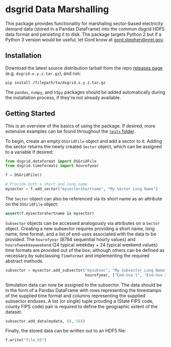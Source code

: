 # dsgrid Data Marshalling

This package provides functionality for marshaling sector-based electricity demand data (stored in a Pandas DataFrame) into the common dsgrid HDF5 data format and persisting it to disk. The package targets Python 2 but if a Python 3 version would be useful, let Gord know at [gord.stephen@nrel.gov](mailto:gord.stephen@nrel.gov).

## Installation

Download the latest source distribution tarball from the repo [releases page](https://github.nrel.gov/dsgrid/dataformat/releases) (e.g. `dsgrid-x.y.z.tar.gz`), and run:

```
pip install /filepath/to/dsgrid.x.y.z.tar.gz
```

The `pandas`, `numpy`, and `h5py` packages should be added automatically during the installation process, if they're not already available.

## Getting Started

This is an overview of the basics of using the package. If desired, more extensive examples can be found throughout the [`tests` folder](tests).

To begin, create an empty `DSGridFile` object and add a sector to it. Adding the sector returns the newly created `Sector` object, which can be assigned to a variable if desired:

```python
from dsgrid.dataformat import DSGridFile
from dsgrid.timeformats import hourofyear

f = DSGridFile()

# Provide both a short and long name
mysector = f.add_sector("mysectorshortname", "My Sector Long Name")
```

The `Sector` object can also be referenced via its short name as an attribute on the `DSGridFile` object:

```python
assert(f.mysectorshortname is mysector)
```

`Subsector` objects can be accessed analogously via attributes on a `Sector` object. Creating a new subsector requires providing a short name, long name, time format, and a list of end-uses associated with the data to be provided. The `hourofyear` (8784 sequential hourly values) and `hourofweekdayweekend` (24 typical weekday + 24 typical weekend values) time formats are provided out of the box, although others can be defined as necessary by subclassing `TimeFormat` and implementing the required abstract methods.

```python
subsector = mysector.add_subsector("mysubsec", "My Subsector Long Name",
                                   hourofyear, ["End-Use 1", "End-Use 2"])
```

Simulation data can now be assigned to the subsector. The data should be in the form of a Pandas DataFrame with rows representing the timestamps of the supplied time format and columns representing the supplied subsector enduses. A list (or single) tuple provding a (State FIPS code, county FIPS code) pair is required to define the geographic extent of the dataset.

```python
subsector.add_data(mydata, (8, 59))
```

Finally, the stored data can be written out to an HDF5 file:

```python
f.write("file.h5")
```
